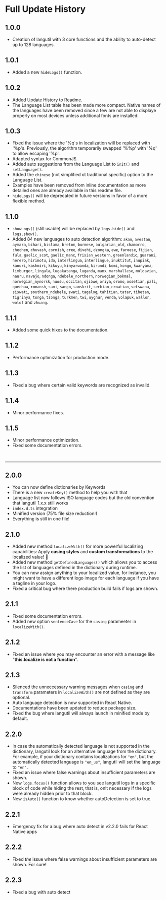 # Full Update History

## 1.0.0
* Creation of langutil with 3 core functions and the ability to auto-detect up to 128 languages.

## 1.0.1
* Added a new `hideLogs()` function.

## 1.0.2
* Added Update History to Readme.
* The Language List table has been made more compact. Native names of the languages have been removed since a few are not able to displaye properly on most devices unless additional fonts are installed.

## 1.0.3
* Fixed the issue where the '%q's in localization will be replaced with '%p's. Previously, the algorithm temporarily swapped '%%p' with '%q' to allow escaping '%p'.
* Adapted syntax for CommonJS.
* Added auto suggestions from the Language List to `init()` and `setLanguage()`.
* Added the `chinese` (not simplified ot traditional specific) option to the Language List.
* Examples have been removed from inline documentation as more detailed ones are already available in this readme file.
* `hideLogs()` will be deprecated in future versions in favor of a more flexible method.

## 1.1.0
* `showLogs()` (still usable) will be replaced by `logs.hide()` and `logs.show()`.
* Added 84 new languages to auto detection algorithm: `akan`, `avestan`, `aymara`, `bihari`, `bislama`, `breton`, `burmese`, `bulgarian_old`, `chamorro`, `chechen`, `chuvash`, `cornish`, `cree`, `divehi`, `dzongka`, `ewe`, `faroese`, `fijian`, `fula`, `gaelic_scot`, `gaelic_manx`, `frisian_western`, `greenlandic`, `guarani`, `herero`, `hirimotu`, `ido`, `interlingua`, `interlingue`, `inuktitut`, `inupiak`, `kanuri`, `kashmiri`, `kikuyu`, `kinyarwanda`, `kirundi`, `komi`, `kongo`, `kwanyama`, `limburger`, `lingala`, `lugakatanga`, `luganda`, `manx`, `marshallese`, `moldavian`, `nauru`, `navajo`, `ndonga`, `ndebele_northern`, `norwegian_bokmal`, `norwegian_nynorsk`, `nuosu`, `occitan`, `ojibwe`, `oriya`, `oromo`, `ossetian`, `pali`, `quechua`, `romansh`, `sami`, `sango`, `sanskrit`, `serbian_croatian`, `setswana`, `siswati`, `southern_ndebele`, `swati`, `tagalog`, `tahitian`, `tatar`, `tibetan`, `tigrinya`, `tonga`, `tsonga`, `turkmen`, `twi`, `uyghur`, `venda`, `volapuk`, `wallon`, `wolof` and `zhuang`.

## 1.1.1
* Added some quick hixes to the documentation.

## 1.1.2
* Performance optimization for production mode.

## 1.1.3
* Fixed a bug where certain valid keywords are recognized as invalid.

## 1.1.4
* Minor performance fixes.

## 1.1.5
* Minor performance optimization.
* Fixed some documentation errors.

<br/><hr/>

## 2.0.0
* You can now define dictionaries by Keywords
* There is a new `createKey()` method to help you with that
* Language list now follows ISO language codes but the old convention that langutil 1.x.x still works
* `index.d.ts` integration
* Minified version (75% file size reduction!)
* Everything is still in one file!

## 2.1.0
* Added new method `localizeWith()` for more powerful localizing capabilities: Apply **casing styles** and **custom transformations** to the localized value! 🦄
* Added new method `getDefinedLanguages()` which allows you to access the list of languages defined in the dictionary during runtime.
* You can now assign anything to your localized value, for instance, you might want to have a different logo image for each language if you have a tagline in your logo.
* Fixed a critical bug where there production build fails if logs are shown.

## 2.1.1
* Fixed some documentation errors.
* Added new option `sentenceCase` for the `casing` parameeter in `localizeWith()`.

## 2.1.2
* Fixed an issue where you may encounter an error with a message like "**this.localize is not a function**".

## 2.1.3
* Silenced the unneccessary warning messages when `casing` and `transform` parameters in `localizeWith()` are not defined as they are optional.
* Auto language detection is now supported in React Native.
* Documentations have been updated to reduce package size.
* Fixed the bug where langutil will always launch in minified mode by default.

## 2.2.0
* In case the automatically detected language is not supported in the dictionary, langutil look for an alternative language from the dictionary. For example, if your dictionary contains localizations for `"en"`, but the automatically detected language is `"en_us"`, langutil will set the language to `"en"`.
* Fixed an issue where false warnings about insufficient parameters are shown.
* New `logs.focus()` function allows to you see langutil logs in a specific block of code while hiding the rest, that is, onlt necessary if the logs were already hidden prior to that block.
* New `isAuto()` function to know whether autoDetection is set to true.

## 2.2.1
* Emergency fix for a bug where auto detect in v2.2.0 fails for React Native apps

## 2.2.2
* Fixed _the_ issue where false warnings about insufficient parameters are shown. For sure!

## 2.2.3
* Fixed a bug with auto detect
